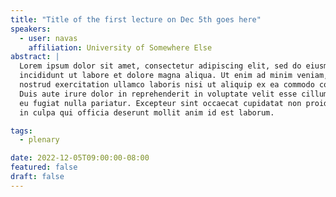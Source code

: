 ```yaml
---
title: "Title of the first lecture on Dec 5th goes here"
speakers:
  - user: navas
    affiliation: University of Somewhere Else
abstract: |
  Lorem ipsum dolor sit amet, consectetur adipiscing elit, sed do eiusmod tempor
  incididunt ut labore et dolore magna aliqua. Ut enim ad minim veniam, quis
  nostrud exercitation ullamco laboris nisi ut aliquip ex ea commodo consequat.
  Duis aute irure dolor in reprehenderit in voluptate velit esse cillum dolore
  eu fugiat nulla pariatur. Excepteur sint occaecat cupidatat non proident, sunt
  in culpa qui officia deserunt mollit anim id est laborum.

tags:
  - plenary

date: 2022-12-05T09:00:00-08:00
featured: false
draft: false
---
```

